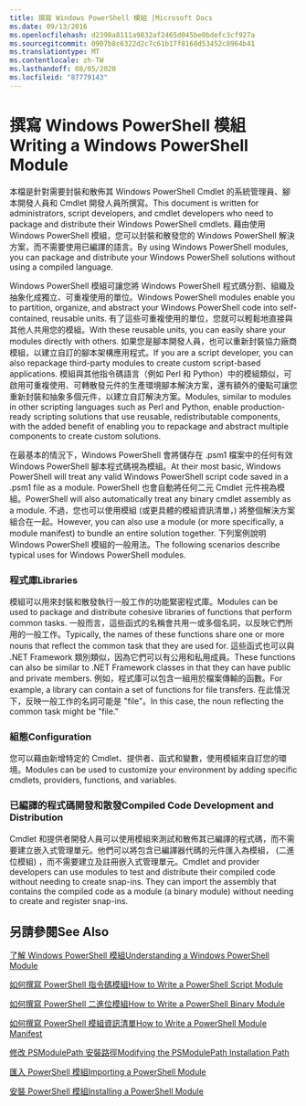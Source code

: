 ```yaml
---
title: 撰寫 Windows PowerShell 模組 |Microsoft Docs
ms.date: 09/13/2016
ms.openlocfilehash: d2398a8111a9832af2465d045be0bdefc3cf927a
ms.sourcegitcommit: 0907b8c6322d2c7c61b17f8168d53452c8964b41
ms.translationtype: MT
ms.contentlocale: zh-TW
ms.lasthandoff: 08/05/2020
ms.locfileid: "87779143"
---
```

# <a name="writing-a-windows-powershell-module"></a><span data-ttu-id="c4c71-102">撰寫 Windows PowerShell 模組</span><span class="sxs-lookup"><span data-stu-id="c4c71-102">Writing a Windows PowerShell Module</span></span>

<span data-ttu-id="c4c71-103">本檔是針對需要封裝和散佈其 Windows PowerShell Cmdlet 的系統管理員、腳本開發人員和 Cmdlet 開發人員所撰寫。</span><span class="sxs-lookup"><span data-stu-id="c4c71-103">This document is written for administrators, script developers, and cmdlet developers who need to package and distribute their Windows PowerShell cmdlets.</span></span> <span data-ttu-id="c4c71-104">藉由使用 Windows PowerShell 模組，您可以封裝和散發您的 Windows PowerShell 解決方案，而不需要使用已編譯的語言。</span><span class="sxs-lookup"><span data-stu-id="c4c71-104">By using Windows PowerShell modules, you can package and distribute your Windows PowerShell solutions without using a compiled language.</span></span>

<span data-ttu-id="c4c71-105">Windows PowerShell 模組可讓您將 Windows PowerShell 程式碼分割、組織及抽象化成獨立、可重複使用的單位。</span><span class="sxs-lookup"><span data-stu-id="c4c71-105">Windows PowerShell modules enable you to partition, organize, and abstract your Windows PowerShell code into self-contained, reusable units.</span></span> <span data-ttu-id="c4c71-106">有了這些可重複使用的單位，您就可以輕鬆地直接與其他人共用您的模組。</span><span class="sxs-lookup"><span data-stu-id="c4c71-106">With these reusable units, you can easily share your modules directly with others.</span></span> <span data-ttu-id="c4c71-107">如果您是腳本開發人員，也可以重新封裝協力廠商模組，以建立自訂的腳本架構應用程式。</span><span class="sxs-lookup"><span data-stu-id="c4c71-107">If you are a script developer, you can also repackage third-party modules to create custom script-based applications.</span></span> <span data-ttu-id="c4c71-108">模組與其他指令碼語言（例如 Perl 和 Python）中的模組類似，可啟用可重複使用、可轉散發元件的生產環境腳本解決方案，還有額外的優點可讓您重新封裝和抽象多個元件，以建立自訂解決方案。</span><span class="sxs-lookup"><span data-stu-id="c4c71-108">Modules, similar to modules in other scripting languages such as Perl and Python, enable production-ready scripting solutions that use reusable, redistributable components, with the added benefit of enabling you to repackage and abstract multiple components to create custom solutions.</span></span>

<span data-ttu-id="c4c71-109">在最基本的情況下，Windows PowerShell 會將儲存在 .psm1 檔案中的任何有效 Windows PowerShell 腳本程式碼視為模組。</span><span class="sxs-lookup"><span data-stu-id="c4c71-109">At their most basic, Windows PowerShell will treat any valid Windows PowerShell script code saved in a .psm1 file as a module.</span></span> <span data-ttu-id="c4c71-110">PowerShell 也會自動將任何二元 Cmdlet 元件視為模組。</span><span class="sxs-lookup"><span data-stu-id="c4c71-110">PowerShell will also automatically treat any binary cmdlet assembly as a module.</span></span> <span data-ttu-id="c4c71-111">不過，您也可以使用模組 (或更具體的模組資訊清單，) 將整個解決方案組合在一起。</span><span class="sxs-lookup"><span data-stu-id="c4c71-111">However, you can also use a module (or more specifically, a module manifest) to bundle an entire solution together.</span></span> <span data-ttu-id="c4c71-112">下列案例說明 Windows PowerShell 模組的一般用法。</span><span class="sxs-lookup"><span data-stu-id="c4c71-112">The following scenarios describe typical uses for Windows PowerShell modules.</span></span>

### <a name="libraries"></a><span data-ttu-id="c4c71-113">程式庫</span><span class="sxs-lookup"><span data-stu-id="c4c71-113">Libraries</span></span>

<span data-ttu-id="c4c71-114">模組可以用來封裝和散發執行一般工作的功能緊密程式庫。</span><span class="sxs-lookup"><span data-stu-id="c4c71-114">Modules can be used to package and distribute cohesive libraries of functions that perform common tasks.</span></span> <span data-ttu-id="c4c71-115">一般而言，這些函式的名稱會共用一或多個名詞，以反映它們所用的一般工作。</span><span class="sxs-lookup"><span data-stu-id="c4c71-115">Typically, the names of these functions share one or more nouns that reflect the common task that they are used for.</span></span> <span data-ttu-id="c4c71-116">這些函式也可以與 .NET Framework 類別類似，因為它們可以有公用和私用成員。</span><span class="sxs-lookup"><span data-stu-id="c4c71-116">These functions can also be similar to .NET Framework classes in that they can have public and private members.</span></span> <span data-ttu-id="c4c71-117">例如，程式庫可以包含一組用於檔案傳輸的函數。</span><span class="sxs-lookup"><span data-stu-id="c4c71-117">For example, a library can contain a set of functions for file transfers.</span></span> <span data-ttu-id="c4c71-118">在此情況下，反映一般工作的名詞可能是 "file"。</span><span class="sxs-lookup"><span data-stu-id="c4c71-118">In this case, the noun reflecting the common task might be "file."</span></span>

### <a name="configuration"></a><span data-ttu-id="c4c71-119">組態</span><span class="sxs-lookup"><span data-stu-id="c4c71-119">Configuration</span></span>

<span data-ttu-id="c4c71-120">您可以藉由新增特定的 Cmdlet、提供者、函式和變數，使用模組來自訂您的環境。</span><span class="sxs-lookup"><span data-stu-id="c4c71-120">Modules can be used to customize your environment by adding specific cmdlets, providers, functions, and variables.</span></span>

### <a name="compiled-code-development-and-distribution"></a><span data-ttu-id="c4c71-121">已編譯的程式碼開發和散發</span><span class="sxs-lookup"><span data-stu-id="c4c71-121">Compiled Code Development and Distribution</span></span>

<span data-ttu-id="c4c71-122">Cmdlet 和提供者開發人員可以使用模組來測試和散佈其已編譯的程式碼，而不需要建立嵌入式管理單元。他們可以將包含已編譯器代碼的元件匯入為模組， (二進位模組) ，而不需要建立及註冊嵌入式管理單元。</span><span class="sxs-lookup"><span data-stu-id="c4c71-122">Cmdlet and provider developers can use modules to test and distribute their compiled code without needing to create snap-ins. They can import the assembly that contains the compiled code as a module (a binary module) without needing to create and register snap-ins.</span></span>

## <a name="see-also"></a><span data-ttu-id="c4c71-123">另請參閱</span><span class="sxs-lookup"><span data-stu-id="c4c71-123">See Also</span></span>

[<span data-ttu-id="c4c71-124">了解 Windows PowerShell 模組</span><span class="sxs-lookup"><span data-stu-id="c4c71-124">Understanding a Windows PowerShell Module</span></span>](./understanding-a-windows-powershell-module.md)

[<span data-ttu-id="c4c71-125">如何撰寫 PowerShell 指令碼模組</span><span class="sxs-lookup"><span data-stu-id="c4c71-125">How to Write a PowerShell Script Module</span></span>](./how-to-write-a-powershell-script-module.md)

[<span data-ttu-id="c4c71-126">如何撰寫 PowerShell 二進位模組</span><span class="sxs-lookup"><span data-stu-id="c4c71-126">How to Write a PowerShell Binary Module</span></span>](./how-to-write-a-powershell-binary-module.md)

[<span data-ttu-id="c4c71-127">如何撰寫 PowerShell 模組資訊清單</span><span class="sxs-lookup"><span data-stu-id="c4c71-127">How to Write a PowerShell Module Manifest</span></span>](how-to-write-a-powershell-module-manifest.md)

[<span data-ttu-id="c4c71-128">修改 PSModulePath 安裝路徑</span><span class="sxs-lookup"><span data-stu-id="c4c71-128">Modifying the PSModulePath Installation Path</span></span>](./modifying-the-psmodulepath-installation-path.md)

[<span data-ttu-id="c4c71-129">匯入 PowerShell 模組</span><span class="sxs-lookup"><span data-stu-id="c4c71-129">Importing a PowerShell Module</span></span>](./importing-a-powershell-module.md)

[<span data-ttu-id="c4c71-130">安裝 PowerShell 模組</span><span class="sxs-lookup"><span data-stu-id="c4c71-130">Installing a PowerShell Module</span></span>](./installing-a-powershell-module.md)
